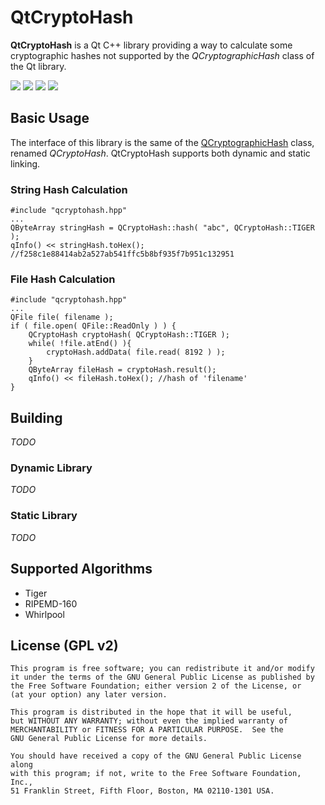 # QtCryptoHash

**QtCryptoHash** is a Qt C++ library providing a way to calculate some cryptographic hashes not supported by the *QCryptographicHash* class of the Qt library.

[![](http://img.shields.io/badge/version-v0.1.0-blue.png?style=flat)](https://github.com/rikyoz/mrhash/releases/latest)
![](https://img.shields.io/badge/platform-Windows%20|%20Linux%20|%20Mac-red.png?style=flat)
![](http://img.shields.io/badge/architecture-x86%20|%20x64-yellow.png?style=flat)
[![](http://img.shields.io/badge/license-GNU%20GPL%20v2-lightgrey.png?style=flat)](/LICENSE)

## Basic Usage
The interface of this library is the same of the [QCryptographicHash](http://doc.qt.io/qt-5/qcryptographichash.html) class, renamed *QCryptoHash*. QtCryptoHash supports both dynamic and static linking.

### String Hash Calculation
~~~~~~~~~~~~~{.cpp}
#include "qcryptohash.hpp"
...
QByteArray stringHash = QCryptoHash::hash( "abc", QCryptoHash::TIGER );
qInfo() << stringHash.toHex(); //f258c1e88414ab2a527ab541ffc5b8bf935f7b951c132951
~~~~~~~~~~~~~
   
### File Hash Calculation
~~~~~~~~~~~~~{.cpp}
#include "qcryptohash.hpp"
...
QFile file( filename );
if ( file.open( QFile::ReadOnly ) ) {
	QCryptoHash cryptoHash( QCryptoHash::TIGER );
	while( !file.atEnd() ){
		cryptoHash.addData( file.read( 8192 ) );
	}
	QByteArray fileHash = cryptoHash.result();	
	qInfo() << fileHash.toHex(); //hash of 'filename'
}
~~~~~~~~~~~~~

## Building
*TODO*

### Dynamic Library
*TODO*

### Static Library
*TODO*

## Supported Algorithms
+ Tiger
+ RIPEMD-160
+ Whirlpool

## License (GPL v2)
    This program is free software; you can redistribute it and/or modify
    it under the terms of the GNU General Public License as published by
    the Free Software Foundation; either version 2 of the License, or
    (at your option) any later version.

    This program is distributed in the hope that it will be useful,
    but WITHOUT ANY WARRANTY; without even the implied warranty of
    MERCHANTABILITY or FITNESS FOR A PARTICULAR PURPOSE.  See the
    GNU General Public License for more details.

    You should have received a copy of the GNU General Public License along
    with this program; if not, write to the Free Software Foundation, Inc.,
    51 Franklin Street, Fifth Floor, Boston, MA 02110-1301 USA.